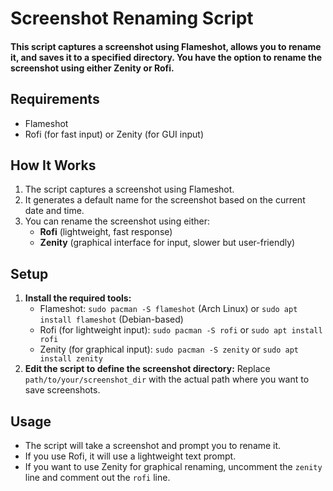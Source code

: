 # Screenshot Renaming Script

#### This script captures a screenshot using Flameshot, allows you to rename it, and saves it to a specified directory. You have the option to rename the screenshot using either Zenity or Rofi.

## Requirements

- Flameshot
- Rofi (for fast input) or Zenity (for GUI input)

## How It Works

1. The script captures a screenshot using Flameshot.
2. It generates a default name for the screenshot based on the current date and time.
3. You can rename the screenshot using either:
   - **Rofi** (lightweight, fast response)
   - **Zenity** (graphical interface for input, slower but user-friendly)

## Setup

1. **Install the required tools:**
   - Flameshot: `sudo pacman -S flameshot` (Arch Linux) or `sudo apt install flameshot` (Debian-based)
   - Rofi (for lightweight input): `sudo pacman -S rofi` or `sudo apt install rofi`
   - Zenity (for graphical input): `sudo pacman -S zenity` or `sudo apt install zenity`
2. **Edit the script to define the screenshot directory:**
   Replace `path/to/your/screenshot_dir` with the actual path where you want to save screenshots.

## Usage

- The script will take a screenshot and prompt you to rename it.
- If you use Rofi, it will use a lightweight text prompt.
- If you want to use Zenity for graphical renaming, uncomment the `zenity` line and comment out the `rofi` line.
